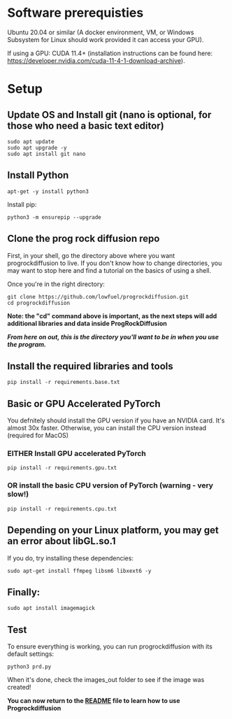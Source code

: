 # Software prerequisties

Ubuntu 20.04 or similar (A docker environment, VM, or Windows Subsystem for Linux should work provided it can access your GPU).

If using a GPU: CUDA 11.4+ (installation instructions can be found here: https://developer.nvidia.com/cuda-11-4-1-download-archive).

# Setup
## Update OS and Install git (nano is optional, for those who need a basic text editor)
```
sudo apt update
sudo apt upgrade -y
sudo apt install git nano
```

## Install Python
```
apt-get -y install python3
```

Install pip:
```
python3 -m ensurepip --upgrade
```

## Clone the prog rock diffusion repo
First, in your shell, go the directory above where you want progrockdiffusion to live. 
If you don't know how to change directories, you may want to stop here and find a tutorial on the basics of using a shell.

Once you're in the right directory:
```
git clone https://github.com/lowfuel/progrockdiffusion.git
cd progrockdiffusion
```
**Note: the "cd" command above is important, as the next steps will add additional libraries and data inside ProgRockDiffusion**

***From here on out, this is the directory you'll want to be in when you use the program.***

## Install the required libraries and tools
```
pip install -r requirements.base.txt
```

## Basic or GPU Accelerated PyTorch
You defnitely should install the GPU version if you have an NVIDIA card. It's almost 30x faster.
Otherwise, you can install the CPU version instead (required for MacOS)

### EITHER Install GPU accelerated PyTorch
```
pip install -r requirements.gpu.txt
```

### OR install the basic CPU version of PyTorch (warning - very slow!)
```
pip install -r requirements.cpu.txt
```

## Depending on your Linux platform, you may get an error about libGL.so.1
If you do, try installing these dependencies:
```
sudo apt-get install ffmpeg libsm6 libxext6 -y
```

## Finally:
```
sudo apt install imagemagick
```

## Test
To ensure everything is working, you can run progrockdiffusion with its default settings:
```
python3 prd.py
```
When it's done, check the images_out folder to see if the image was created!

**You can now return to the [README](README.md) file to learn how to use Progrockdiffusion**
